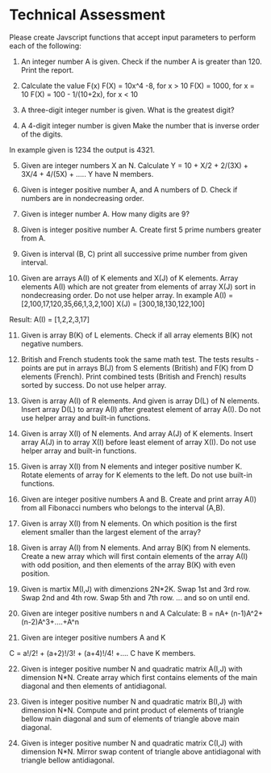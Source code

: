 # Technical Assessment

Please create Javscript functions that accept input parameters to perform each of the following:

1. An integer number A is given.
Check if the number A is greater than 120.
Print the report.

2. Calculate the value F(x)
F(X) = 10x^4 -8,  for x > 10
F(X) = 1000, for x = 10
F(X) = 100 - 1/(10+2x), for x < 10

3. A three-digit integer number is given.
What is the greatest digit?

4. A 4-digit integer number is given
Make the number that is inverse order of the digits.

In example given is 1234 the output is 4321.

5. Given are integer numbers X an N.
Calculate Y = 10 + X/2 + 2/(3X) + 3X/4 + 4/(5X) + .....
Y have N members.

6. Given is integer positive number A, and A numbers of D.
Check if numbers are in nondecreasing order.

7. Given is integer number A.
How many digits are 9?

8. Given is integer positive number A.
Create first 5 prime numbers greater from A.

9. Given is interval (B, C) print all successive prime number from given interval.

10. Given are arrays A(I) of K elements and X(J) of K elements.
Array elements A(I) which are not greater from elements of array X(J) sort in nondecreasing order.
Do not use helper array.
In example
A(I) = [2,100,17,120,35,66,1,3,2,100]
X(J) = [300,18,130,122,100]

Result:
A(I) = [1,2,2,3,17]

11. Given is array B(K) of L elements.
Check if all array elements B(K) not negative numbers.

12. British and French students took the same math test.
The tests results - points are put in arrays B(J) from S elements (British) and F(K) from D elements (French).
Print combined tests (British and French) results sorted by success.
Do not use helper array.

13. Given is array A(I) of R elements.
And given is array D(L) of N elements.
Insert array D(L) to array A(I) after greatest element of array A(I).
Do not use helper array and built-in functions.

14. Given is array X(I) of N elements.
And array A(J) of K elements.
Insert array A(J) in to array X(I) before least element of array X(I).
Do not use helper array and built-in functions.

15. Given is array X(I) from N elements and integer positive number K.
Rotate elements of array for K elements to the left.
Do not use built-in functions.

16. Given are integer positive numbers A and B.
Create and print array A(I) from all Fibonacci numbers who belongs to the interval (A,B).

17. Given is array X(I) from N elements.
On which position is the first element smaller than the largest element of the array?

18. Given is array A(I) from N elements.
And array B(K) from N elements.
Create a new array which will first contain elements of the array A(I) with odd position, and then elements of the array B(K)  with even position.

19. Given is martix M(I,J) with dimenzions 2N*2K.
Swap 1st and 3rd row.
Swap 2nd and 4th row.
Swap 5th and 7th row.
...
and so on until end.

20. Given are integer positive numbers n and A
Calculate:
B = nA+ (n-1)A^2+(n-2)A^3+....+A^n

21. Given are integer positive numbers A and K

C = a!/2! + (a+2)!/3! + (a+4)!/4! +....
C have K members.

22. Given is integer positive number N and quadratic matrix A(I,J) with dimension N*N.
Create array which first contains elements of the main diagonal and then elements of antidiagonal.

23. Given is integer positive number N and quadratic matrix B(I,J) with dimension N*N.
Compute and print product of elements of triangle bellow main diagonal and sum of elements of triangle above main diagonal.

24. Given is integer positive number N and quadratic matrix C(I,J) with dimension N*N.
Mirror swap content of triangle above antidiagonal with triangle bellow antidiagonal.
